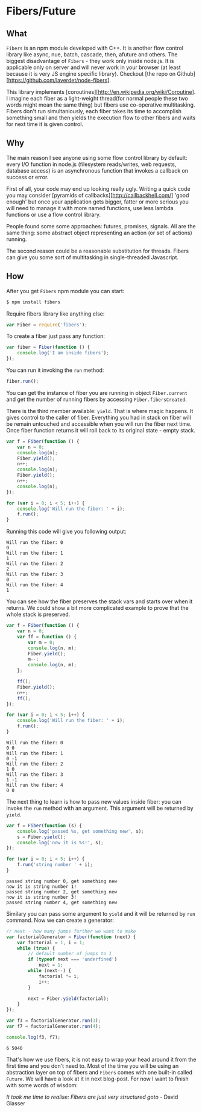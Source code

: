 # Fibers/Future

## What
`Fibers` is an npm module developed with C++. It is another flow control library like async, nue, batch, cascade, then, afuture and others. The biggest disadvantage of `Fibers` - they work only inside node.js. It is applicable only on server and will never work in your browser (at least because it is very JS engine specific library).
Checkout [the repo on Github][https://github.com/laverdet/node-fibers].

This library implements [coroutines][http://en.wikipedia.org/wiki/Coroutine]. I imagine each fiber as a light-weight thread(for normal people these two words might mean the same thing) but fibers use co-operative multitasking. Fibers don't run simultaniously, each fiber takes its time to accomplish something small and then yields the execution flow to other fibers and waits for next time it is given control.

## Why
The main reason I see anyone using some flow control library by default: every I/O function in node.js (filesystem reads/writes, web requests, database access) is an asynchronous function that invokes a callback on success or error.

First of all, your code may end up looking really ugly. Writing a quick code you may consider [pyramids of callbacks][http://callbackhell.com/] 'good enough' but once your application gets bigger, fatter or more serious you will need to manage it with more named functions, use less lambda functions or use a flow control library.

People found some some approaches: futures, promises, signals. All are the same thing: some abstract object representing an action (or set of actions) running.

The second reason could be a reasonable substitution for threads. Fibers can give you some sort of multitasking in single-threaded Javascript.

## How

After you get `Fibers` npm module you can start:

```bash
$ npm install fibers
```

Require fibers library like anything else:

```javascript
var Fiber = require('fibers');
```

To create a fiber just pass any function:

```javascript
var fiber = Fiber(function () {
	console.log('I am inside fibers');
});
```

You can run it invoking the `run` method:

```javascript
fiber.run();
```

You can get the instance of fiber you are running in object `Fiber.current` and get the number of running fibers by accessing `Fiber.fibersCreated`.

There is the third member available: `yield`. That is where magic happens. It gives control to the caller of fiber. Everything you had in stack on fiber will be remain untouched and accessible when you will run the fiber next time. Once fiber function returns it will roll back to its original state - empty stack.

```javascript
var f = Fiber(function () {
	var n = 0;
	console.log(n);
	Fiber.yield();
	n++;
	console.log(n);
	Fiber.yield();
	n++;
	console.log(n);
});

for (var i = 0; i < 5; i++) {
	console.log('Will run the fiber: ' + i);
	f.run();
}
```

Running this code will give you following output:

```
Will run the fiber: 0
0
Will run the fiber: 1
1
Will run the fiber: 2
2
Will run the fiber: 3
0
Will run the fiber: 4
1
```

You can see how the fiber preserves the stack vars and starts over when it returns. We could show a bit more complicated example to prove that the whole stack is preserved.

```javascript
var f = Fiber(function () {
    var n = 0;
    var ff = function () {
        var m = 0;
        console.log(n, m);
        Fiber.yield();
        m--;
        console.log(n, m);
    };

    ff();
    Fiber.yield();
    n++;
    ff();
});

for (var i = 0; i < 5; i++) {
    console.log('Will run the fiber: ' + i);
    f.run();
}
```

```
Will run the fiber: 0
0 0
Will run the fiber: 1
0 -1
Will run the fiber: 2
1 0
Will run the fiber: 3
1 -1
Will run the fiber: 4
0 0
```

The next thing to learn is how to pass new values inside fiber: you can invoke the `run` method with an argument. This argument will be returned by `yield`.

```javascript
var f = Fiber(function (s) {
    console.log('passed %s, get something new', s);
    s = Fiber.yield();
    console.log('now it is %s!', s);
});

for (var i = 0; i < 5; i++) {
    f.run('string number ' + i);
}
```

```
passed string number 0, get something new
now it is string number 1!
passed string number 2, get something new
now it is string number 3!
passed string number 4, get something new
```

Similary you can pass some argument to `yield` and it will be returned by `run` command. Now we can create a generator:

```javascript
// next - how many jumps further we want to make
var factorialGenerator = Fiber(function (next) {
    var factorial = 1, i = 1;
    while (true) {
        // default number of jumps to 1
        if (typeof next === 'underfined')
            next = 1;
        while (next--) {
            factorial *= i;
            i++;
        }

        next = Fiber.yield(factorial);
    }
});

var f3 = factorialGenerator.run(3);
var f7 = factorialGenerator.run(4);

console.log(f3, f7);
```

```
6 5040
```
That's how we use fibers, it is not easy to wrap your head around it from the first time and you don't need to. Most of the time you will be using an abstraction layer on top of fibers and `Fibers` comes with one built-in called `Future`. We will have a look at it in next blog-post. For now I want to finish with some words of wisdom:

_It took me time to realise: Fibers are just very structured goto_ - David Glasser

